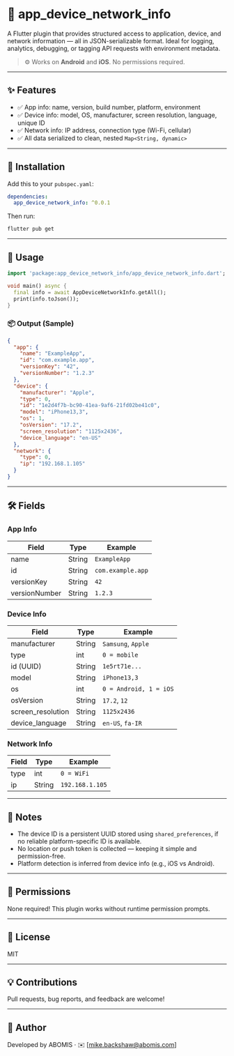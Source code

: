 # 📱 app_device_network_info

A Flutter plugin that provides structured access to application, device, and network information — all in JSON-serializable format. Ideal for logging, analytics, debugging, or tagging API requests with environment metadata.

> ⚙️ Works on **Android** and **iOS**. No permissions required.

---

## ✨ Features

- ✅ App info: name, version, build number, platform, environment
- ✅ Device info: model, OS, manufacturer, screen resolution, language, unique ID
- ✅ Network info: IP address, connection type (Wi-Fi, cellular)
- ✅ All data serialized to clean, nested `Map<String, dynamic>`

---

## 🚀 Installation

Add this to your `pubspec.yaml`:

```yaml
dependencies:
  app_device_network_info: ^0.0.1
```

Then run:

```bash
flutter pub get
```

---

## 🧠 Usage

```dart
import 'package:app_device_network_info/app_device_network_info.dart';

void main() async {
  final info = await AppDeviceNetworkInfo.getAll();
  print(info.toJson());
}
```

### 📦 Output (Sample)

```json
{
  "app": {
    "name": "ExampleApp",
    "id": "com.example.app",
    "versionKey": "42",
    "versionNumber": "1.2.3"
  },
  "device": {
    "manufacturer": "Apple",
    "type": 0,
    "id": "1e2d4f7b-bc90-41ea-9af6-21fd02be41c0",
    "model": "iPhone13,3",
    "os": 1,
    "osVersion": "17.2",
    "screen_resolution": "1125x2436",
    "device_language": "en-US"
  },
  "network": {
    "type": 0,
    "ip": "192.168.1.105"
  }
}
```

---

## 🛠 Fields

### App Info
| Field          | Type    | Example           |
|----------------|---------|-------------------|
| name           | String  | `ExampleApp`      |
| id             | String  | `com.example.app` |
| versionKey     | String  | `42`              |
| versionNumber  | String  | `1.2.3`           |

### Device Info
| Field              | Type    | Example             |
|--------------------|---------|---------------------|
| manufacturer       | String  | `Samsung`, `Apple`  |
| type               | int     | `0 = mobile`        |
| id (UUID)          | String  | `1e5rt71e...`        |
| model              | String  | `iPhone13,3`        |
| os                 | int     | `0 = Android, 1 = iOS` |
| osVersion          | String  | `17.2`, `12`        |
| screen_resolution  | String  | `1125x2436`         |
| device_language    | String  | `en-US`, `fa-IR`    |

### Network Info
| Field       | Type   | Example        |
|-------------|--------|----------------|
| type        | int    | `0 = WiFi`     |
| ip          | String | `192.168.1.105`|

---

## 📎 Notes

- The device ID is a persistent UUID stored using `shared_preferences`, if no reliable platform-specific ID is available.
- No location or push token is collected — keeping it simple and permission-free.
- Platform detection is inferred from device info (e.g., iOS vs Android).

---

## 🔐 Permissions

None required! This plugin works without runtime permission prompts.

---

## 📄 License

MIT

---

## 💡 Contributions

Pull requests, bug reports, and feedback are welcome!

---

## 📣 Author

Developed by ABOMIS · ✉️ [mike.backshaw@abomis.com]
